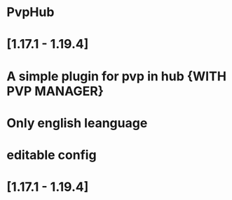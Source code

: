 # PvpHub

# [1.17.1 - 1.19.4]
# A simple plugin for pvp in hub {WITH PVP MANAGER}

# Only english leanguage
# editable config



# [1.17.1 - 1.19.4]
